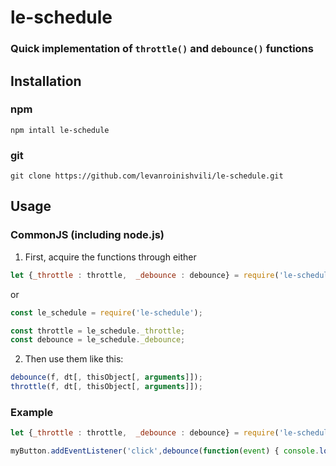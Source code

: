 # le-schedule

### Quick implementation of `throttle()` and `debounce()` functions

## Installation
### npm
`npm intall le-schedule`

### git
`git clone https://github.com/levanroinishvili/le-schedule.git`

## Usage
### CommonJS (including node.js)
1. First, acquire the functions through either
``` JavaScript
let {_throttle : throttle,  _debounce : debounce} = require('le-schedule');
```
or
``` JavaScript
const le_schedule = require('le-schedule');

const throttle = le_schedule._throttle;
const debounce = le_schedule._debounce;
```
2. Then use them like this:

``` JavaScript
debounce(f, dt[, thisObject[, arguments]]);
throttle(f, dt[, thisObject[, arguments]]);
```

### Example
``` JavaScript
let {_throttle : throttle,  _debounce : debounce} = require('le-schedule');

myButton.addEventListener('click',debounce(function(event) { console.log(event);}, 1000));
```
